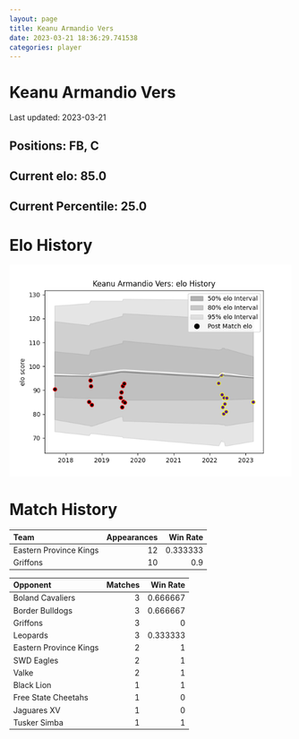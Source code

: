 ```yaml
---  
layout: page  
title: Keanu Armandio Vers  
date: 2023-03-21 18:36:29.741538  
categories: player  
---
```

# Keanu Armandio Vers


Last updated: 2023-03-21
## Positions: FB, C

## Current elo: 85.0

## Current Percentile: 25.0

# Elo History


![elo history](history_KeanuArmandioVers.png)
# Match History


| Team                   |   Appearances |   Win Rate |
|:-----------------------|--------------:|-----------:|
| Eastern Province Kings |            12 |   0.333333 |
| Griffons               |            10 |   0.9      |

| Opponent               |   Matches |   Win Rate |
|:-----------------------|----------:|-----------:|
| Boland Cavaliers       |         3 |   0.666667 |
| Border Bulldogs        |         3 |   0.666667 |
| Griffons               |         3 |   0        |
| Leopards               |         3 |   0.333333 |
| Eastern Province Kings |         2 |   1        |
| SWD Eagles             |         2 |   1        |
| Valke                  |         2 |   1        |
| Black Lion             |         1 |   1        |
| Free State Cheetahs    |         1 |   0        |
| Jaguares XV            |         1 |   0        |
| Tusker Simba           |         1 |   1        |